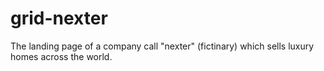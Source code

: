 # grid-nexter

The landing page of a company call "nexter" (fictinary) which sells luxury homes across the world. 
